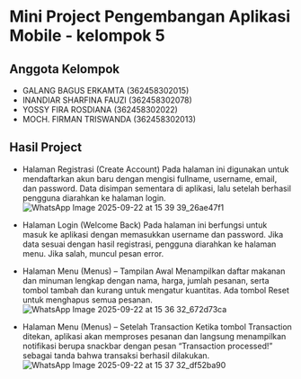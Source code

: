 # Mini Project Pengembangan Aplikasi Mobile - kelompok 5

## Anggota Kelompok
* GALANG BAGUS ERKAMTA (362458302015)
* INANDIAR SHARFINA FAUZI (362458302078)
* YOSSY FIRA ROSDIANA (362458302022)
* MOCH. FIRMAN TRISWANDA (362458302013)

## Hasil Project
* Halaman Registrasi (Create Account)
Pada halaman ini digunakan untuk mendaftarkan akun baru dengan mengisi fullname, username, email, dan password. Data disimpan sementara di aplikasi, lalu setelah berhasil pengguna diarahkan ke halaman login.
![WhatsApp Image 2025-09-22 at 15 39 39_26ae47f1](https://github.com/user-attachments/assets/0dd31182-a06c-4b23-ba54-66652beeff5c)

* Halaman Login (Welcome Back)
Pada halaman ini berfungsi untuk masuk ke aplikasi dengan memasukkan username dan password. Jika data sesuai dengan hasil registrasi, pengguna diarahkan ke halaman menu. Jika salah, muncul pesan error.


* Halaman Menu (Menus) – Tampilan Awal
Menampilkan daftar makanan dan minuman lengkap dengan nama, harga, jumlah pesanan, serta tombol tambah dan kurang untuk mengatur kuantitas. Ada tombol Reset untuk menghapus semua pesanan.
![WhatsApp Image 2025-09-22 at 15 36 32_672d73ca](https://github.com/user-attachments/assets/56352618-6a4f-4a54-8fc6-cdf89bd3fef1)

* Halaman Menu (Menus) – Setelah Transaction
Ketika tombol Transaction ditekan, aplikasi akan memproses pesanan dan langsung menampilkan notifikasi berupa snackbar dengan pesan “Transaction processed!” sebagai tanda bahwa transaksi berhasil dilakukan.
![WhatsApp Image 2025-09-22 at 15 37 32_df52ba90](https://github.com/user-attachments/assets/b984574c-fc6d-493c-995d-58eb77316abc)
